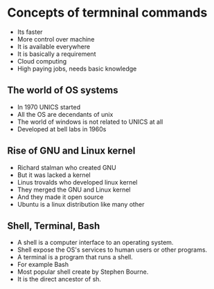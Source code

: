 # Concepts of termninal commands 

- Its faster
- More control over machine
- It is available everywhere
- It is basically a requirement
- Cloud computing
- High paying jobs, needs basic knowledge

## The world of OS systems

- In 1970 UNICS started
- All the OS are decendants of unix
- The world of windows is not related to UNICS at all
- Developed at bell labs in 1960s

## Rise of GNU and Linux kernel

- Richard stalman who created GNU
- But it was lacked a kernel
- Linus trovalds who developed linux kernel
- They merged the GNU and Linux kernel
- And they made it open source
- Ubuntu is a linux distribution like many other

## Shell, Terminal, Bash

- A shell is a computer interface to an operating system.
- Shell expose the OS's services to human users or other programs.
- A terminal is a program that runs a shell.
- For example Bash
- Most popular shell create by Stephen Bourne.
- It is the direct ancestor of sh.
